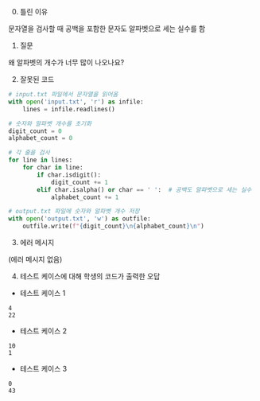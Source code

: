 0. 틀린 이유

문자열을 검사할 때 공백을 포함한 문자도 알파벳으로 세는 실수를 함

1. 질문

왜 알파벳의 개수가 너무 많이 나오나요?

2. 잘못된 코드

```python
# input.txt 파일에서 문자열을 읽어옴
with open('input.txt', 'r') as infile:
    lines = infile.readlines()

# 숫자와 알파벳 개수를 초기화
digit_count = 0
alphabet_count = 0

# 각 줄을 검사
for line in lines:
    for char in line:
        if char.isdigit():
            digit_count += 1
        elif char.isalpha() or char == ' ':  # 공백도 알파벳으로 세는 실수
            alphabet_count += 1

# output.txt 파일에 숫자와 알파벳 개수 저장
with open('output.txt', 'w') as outfile:
    outfile.write(f"{digit_count}\n{alphabet_count}\n")
```

3. 에러 메시지

(에러 메시지 없음)

4. 테스트 케이스에 대해 학생의 코드가 출력한 오답

- 테스트 케이스 1

```
4
22
```

- 테스트 케이스 2

```
10
1
```

- 테스트 케이스 3

```
0
43
```